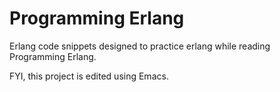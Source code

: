 # Programming Erlang

Erlang code snippets designed to practice erlang while reading Programming Erlang.

FYI, this project is edited using Emacs.


